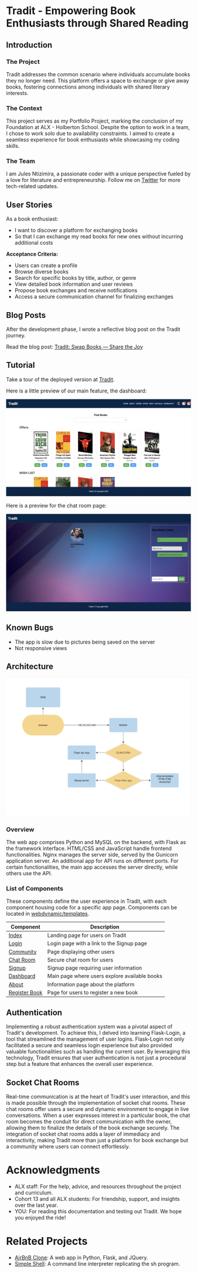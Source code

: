 # Tradit - Empowering Book Enthusiasts through Shared Reading

## Introduction

### The Project

Tradit addresses the common scenario where individuals accumulate books they no longer need. This platform offers a space to exchange or give away books, fostering connections among individuals with shared literary interests.

### The Context

This project serves as my Portfolio Project, marking the conclusion of my Foundation at ALX - Holberton School. Despite the option to work in a team, I chose to work solo due to availability constraints. I aimed to create a seamless experience for book enthusiasts while showcasing my coding skills.

### The Team

I am Jules Ntizimira, a passionate coder with a unique perspective fueled by a love for literature and entrepreneurship. Follow me on [Twitter](https://twitter.com/NtizimiraJ) for more tech-related updates.

## User Stories

As a book enthusiast:
- I want to discover a platform for exchanging books
- So that I can exchange my read books for new ones without incurring additional costs

**Acceptance Criteria:**
- Users can create a profile
- Browse diverse books
- Search for specific books by title, author, or genre
- View detailed book information and user reviews
- Propose book exchanges and receive notifications
- Access a secure communication channel for finalizing exchanges

## Blog Posts

After the development phase, I wrote a reflective blog post on the Tradit journey.

Read the blog post: [Tradit: Swap Books — Share the Joy](https://medium.com/@ntizimijules5/swap-books-share-the-joy-229b658b00fb)

## Tutorial

Take a tour of the deployed version at [Tradit](https://julesntizimira.github.io/Tradit/).

Here is a little preview of our main feature, the dashboard:

![dashboard](./landingImages/dashboard.png)

Here is a preview for the chat room page:

![chat room](./landingImages/chatroom.png)


## Known Bugs

- The app is slow due to pictures being saved on the server
- Not responsive views

## Architecture

![Architecture](./landingImages/architecture.jpg)

### Overview

The web app comprises Python and MySQL on the backend, with Flask as the framework interface. HTML/CSS and JavaScript handle frontend functionalities. Nginx manages the server side, served by the Gunicorn application server. An additional app for API runs on different ports. For certain functionalities, the main app accesses the server directly, while others use the API.

### List of Components

These components define the user experience in Tradit, with each component housing code for a specific app page. Components can be located in [webdynamic/templates](./webdynamic/templates).

| Component     | Description                                      |
| ------------- | ------------------------------------------------ |
| [Index](./webdynamic/Landing.vue)   | Landing page for users on Tradit                 |
| [Login](./webdynamic/templates/login.html)   | Login page with a link to the Signup page         |
| [Community](./webdynamic/templates/users.html) | Page displaying other users                     |
| [Chat Room](./webdynamic/templates/room.html) | Secure chat room for users                       |
| [Signup](./webdynamic/templates/register.html) | Signup page requiring user information           |
| [Dashboard](./webdynamic/templates/book.html) | Main page where users explore available books    |
| [About](./webdynamic/templates/book.html) | Information page about the platform              |
| [Register Book](./webdynamic/templates/registerb.html) | Page for users to register a new book    |

## Authentication

Implementing a robust authentication system was a pivotal aspect of Tradit's development. To achieve this, I delved into learning Flask-Login, a tool that streamlined the management of user logins. Flask-Login not only facilitated a secure and seamless login experience but also provided valuable functionalities such as handling the current user. By leveraging this technology, Tradit ensures that user authentication is not just a procedural step but a feature that enhances the overall user experience.

## Socket Chat Rooms

Real-time communication is at the heart of Tradit's user interaction, and this is made possible through the implementation of socket chat rooms. These chat rooms offer users a secure and dynamic environment to engage in live conversations. When a user expresses interest in a particular book, the chat room becomes the conduit for direct communication with the owner, allowing them to finalize the details of the book exchange securely. The integration of socket chat rooms adds a layer of immediacy and interactivity, making Tradit more than just a platform for book exchange but a community where users can connect effortlessly.

# Acknowledgments

- ALX staff: For the help, advice, and resources throughout the project and curriculum.
- Cohort 13 and all ALX students: For friendship, support, and insights over the last year.
- YOU: For reading this documentation and testing out Tradit. We hope you enjoyed the ride!

# Related Projects

- [AirBnB Clone](https://github.com/Julesntizimira/AirBnB_clone_v4): A web app in Python, Flask, and JQuery.
- [Simple Shell](https://github.com/Julesntizimira/simple_shell): A command line interpreter replicating the sh program.
